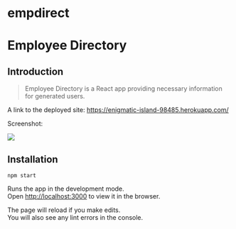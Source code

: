 # empdirect

# Employee Directory

## Introduction

> Employee Directory is a React app providing necessary information for generated users. 

A link to the deployed site: https://enigmatic-island-98485.herokuapp.com/

Screenshot:

<img src="https://github.com/anasm23/empdirect/blob/master/empdirect%20copy/Assets/react.gif?raw=true"> </img>

## Installation

`npm start`

Runs the app in the development mode.\
Open [http://localhost:3000](http://localhost:3000) to view it in the browser.

The page will reload if you make edits.\
You will also see any lint errors in the console.
